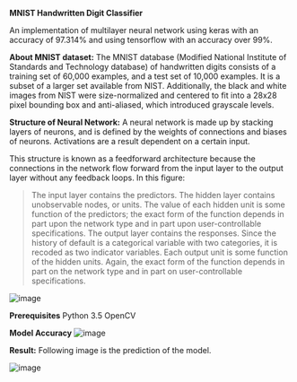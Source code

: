 **MNIST Handwritten Digit Classifier**


An implementation of multilayer neural network using keras with an accuracy of 97.314% and using tensorflow with an accuracy over 99%.

**About MNIST dataset:**
The MNIST database (Modified National Institute of Standards and Technology database) of handwritten digits consists of a training set of 60,000 examples, and a test set of 10,000 examples. It is a subset of a larger set available from NIST. Additionally, the black and white images from NIST were size-normalized and centered to fit into a 28x28 pixel bounding box and anti-aliased, which introduced grayscale levels.

**Structure of Neural Network:**
A neural network is made up by stacking layers of neurons, and is defined by the weights of connections and biases of neurons. Activations are a result dependent on a certain input.

This structure is known as a feedforward architecture because the connections in the network flow forward from the input layer to the output layer without any feedback loops. In this figure:

> The input layer contains the predictors.
> The hidden layer contains unobservable nodes, or units. The value of each hidden unit is some function of the predictors; the exact form of the function depends in part upon the network type and in part upon user-controllable specifications.
> The output layer contains the responses. Since the history of default is a categorical variable with two categories, it is recoded as two indicator variables. Each output unit is some function of the hidden units. Again, the exact form of the function depends in part on the network type and in part on user-controllable specifications.




![image](https://github.com/user-attachments/assets/e70af391-0ba3-4cad-a7b0-bec5be496c8a)





**Prerequisites**
Python 3.5
OpenCV



**Model Accuracy**
![image](https://github.com/user-attachments/assets/ac13f6fc-8886-46d0-9145-f4d0b56f167b)






**Result:**
Following image is the prediction of the model.




![image](https://github.com/user-attachments/assets/bee61aee-01eb-4f14-a86d-dc51b7d12d56)
